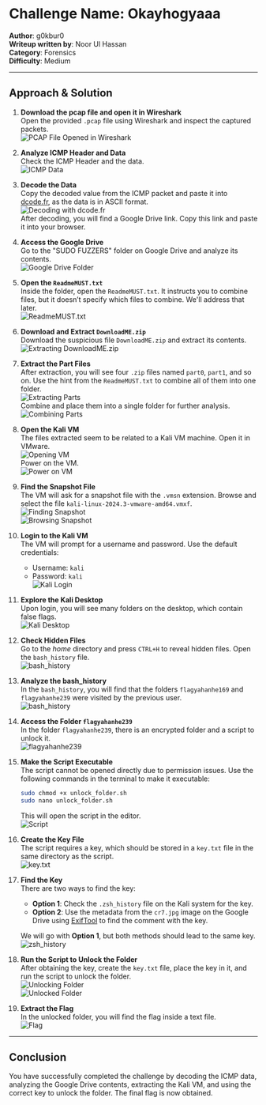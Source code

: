 # Challenge Name: Okayhogyaaa
**Author**: g0kbur0  
**Writeup written by**: Noor Ul Hassan  
**Category**: Forensics  
**Difficulty**: Medium

---

## Approach & Solution

1. **Download the pcap file and open it in Wireshark**  
   Open the provided `.pcap` file using Wireshark and inspect the captured packets.  
   ![PCAP File Opened in Wireshark](./images/ss1.png)

2. **Analyze ICMP Header and Data**  
   Check the ICMP Header and the data.  
   ![ICMP Data](./images/ss2.png)

3. **Decode the Data**  
   Copy the decoded value from the ICMP packet and paste it into [dcode.fr](https://www.dcode.fr/), as the data is in ASCII format.  
   ![Decoding with dcode.fr](./images/ss3.png)  
   After decoding, you will find a Google Drive link. Copy this link and paste it into your browser.

4. **Access the Google Drive**  
   Go to the "SUDO FUZZERS" folder on Google Drive and analyze its contents.  
   ![Google Drive Folder](./images/ss4.png)

5. **Open the `ReadmeMUST.txt`**  
   Inside the folder, open the `ReadmeMUST.txt`. It instructs you to combine files, but it doesn’t specify which files to combine. We'll address that later.  
   ![ReadmeMUST.txt](./images/ss5.png)

6. **Download and Extract `DownloadME.zip`**  
   Download the suspicious file `DownloadME.zip` and extract its contents.  
   ![Extracting DownloadME.zip](./images/ss6.png)

7. **Extract the Part Files**  
   After extraction, you will see four `.zip` files named `part0`, `part1`, and so on. Use the hint from the `ReadmeMUST.txt` to combine all of them into one folder.  
   ![Extracting Parts](./images/ss7.png)  
   Combine and place them into a single folder for further analysis.  
   ![Combining Parts](./images/ss8.png)

8. **Open the Kali VM**  
   The files extracted seem to be related to a Kali VM machine. Open it in VMware.  
   ![Opening VM](./images/ss9.png)  
   Power on the VM.  
   ![Power on VM](./images/ss10.png)

9. **Find the Snapshot File**  
   The VM will ask for a snapshot file with the `.vmsn` extension. Browse and select the file `kali-linux-2024.3-vmware-amd64.vmxf`.  
   ![Finding Snapshot](./images/ss11.png)  
   ![Browsing Snapshot](./images/ss12.png)

10. **Login to the Kali VM**  
    The VM will prompt for a username and password. Use the default credentials:  
    - Username: `kali`  
    - Password: `kali`  
    ![Kali Login](./images/ss13.png)

11. **Explore the Kali Desktop**  
    Upon login, you will see many folders on the desktop, which contain false flags.  
    ![Kali Desktop](./images/ss14.png)

12. **Check Hidden Files**  
    Go to the *home* directory and press `CTRL+H` to reveal hidden files. Open the `bash_history` file.  
    ![bash_history](./images/ss15.png)

13. **Analyze the bash_history**  
    In the `bash_history`, you will find that the folders `flagyahanhe169` and `flagyahanhe239` were visited by the previous user.  
    ![bash_history](./images/ss16.png)

14. **Access the Folder `flagyahanhe239`**  
    In the folder `flagyahanhe239`, there is an encrypted folder and a script to unlock it.  
    ![flagyahanhe239](./images/ss17.png)

15. **Make the Script Executable**  
    The script cannot be opened directly due to permission issues. Use the following commands in the terminal to make it executable:

    ```bash
    sudo chmod +x unlock_folder.sh
    sudo nano unlock_folder.sh
    ```

    This will open the script in the editor.  
    ![Script](./images/ss18.png)

16. **Create the Key File**  
    The script requires a key, which should be stored in a `key.txt` file in the same directory as the script.  
    ![key.txt](./images/ss19.png)

17. **Find the Key**  
    There are two ways to find the key:
    - **Option 1**: Check the `.zsh_history` file on the Kali system for the key.
    - **Option 2**: Use the metadata from the `cr7.jpg` image on the Google Drive using [ExifTool](https://exiftool.org/) to find the comment with the key.

    We will go with **Option 1**, but both methods should lead to the same key.  
    ![zsh_history](./images/ss20.png)

18. **Run the Script to Unlock the Folder**  
    After obtaining the key, create the `key.txt` file, place the key in it, and run the script to unlock the folder.  
    ![Unlocking Folder](./images/ss21.png)  
    ![Unlocked Folder](./images/ss22.png)

19. **Extract the Flag**  
    In the unlocked folder, you will find the flag inside a text file.  
    ![Flag](./images/ss24.png)

---

## Conclusion

You have successfully completed the challenge by decoding the ICMP data, analyzing the Google Drive contents, extracting the Kali VM, and using the correct key to unlock the folder. The final flag is now obtained.

